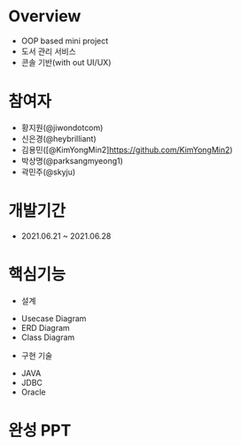 # Overview
- OOP based mini project
- 도서 관리 서비스
- 콘솔 기반(with out UI/UX)

# 참여자
- 황지원(@jiwondotcom)
- 신은경(@heybrilliant)
- 김용민([@KimYongMin2]https://github.com/KimYongMin2)
- 박상명(@parksangmyeong1)
- 곽민주(@skyju)

# 개발기간
- 2021.06.21 ~ 2021.06.28

# 핵심기능
- 설계
+ Usecase Diagram
+ ERD Diagram
+ Class Diagram

- 구현 기술
+ JAVA
+ JDBC
+ Oracle

# 완성 PPT
